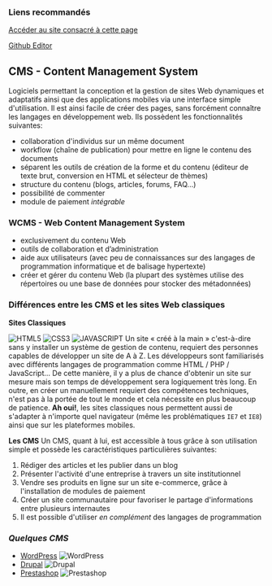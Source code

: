 ### Liens recommandés
[Accéder au site consacré à cette page](https://sunreiazzy.github.io/comparaison-cms.github.io/)

[Github Editor](https://github.com/SunReiAzzy/comparaison-cms.github.io/edit/master/README.md)

## CMS - Content Management System

Logiciels permettant la conception et la gestion de sites Web dynamiques et adaptatifs ainsi que des applications mobiles via une interface simple d'utilisation. Il est ainsi facile de créer des pages, sans forcément connaître les langages en développement web.
Ils possèdent les fonctionnalités suivantes:
- collaboration d'individus sur un même document
- workflow (chaîne de publication) pour mettre en ligne le contenu des documents
- séparent les outils de création de la forme et du contenu (éditeur de texte brut, conversion en HTML et sélecteur de thèmes)
- structure du contenu (blogs, articles, forums, FAQ...)
- possibilité de commenter
- module de paiement _intégrable_


### WCMS - Web Content Management System

- exclusivement du contenu Web
- outils de collaboration et d’administration
- aide aux utilisateurs (avec peu de connaissances sur des langages de programmation informatique et de balisage hypertexte)
- créer et gérer du contenu Web (la plupart des systèmes utilise des répertoires ou une base de données pour stocker des métadonnées)

### Différences entre les CMS et les sites Web classiques

**Sites Classiques**

![HTML5](https://i.stack.imgur.com/PgcSR.png)
![CSS3](https://seeklogo.com/images/C/css3-logo-FD8D698B77-seeklogo.com.png)
![JAVASCRIPT](https://i2.wp.com/redstart.fr/wp-content/uploads/2016/03/js-logo.png?fit=500%2C500&ssl=1)
Un site « créé à la main » c'est-à-dire sans y installer un système de gestion de contenu, requiert des personnes capables de développer un site de A à Z. Les développeurs sont familiarisés avec différents langages de programmation comme HTML / PHP / JavaScript... 
De cette manière, il y a plus de chance d'obtenir un site sur mesure mais son temps de développement sera logiquement très long.
En outre, en créer un manuellement requiert des compétences techniques, n'est pas à la portée de tout le monde et cela nécessite en plus beaucoup de patience.
**Ah oui!**, les sites classiques nous permettent aussi de s'adapter à n'importe quel navigateur (même les problématiques `IE7` et `IE8`) ainsi que sur les plateformes mobiles.

**Les CMS**
Un CMS, quant à lui, est accessible à tous grâce à son utilisation simple et possède les caractéristiques particulières suivantes:
1. Rédiger des articles et les publier dans un blog
2. Présenter l'activité d'une entreprise à travers un site institutionnel
3. Vendre ses produits en ligne sur un site e-commerce, grâce à l'installation de modules de paiement
4. Créer un site communautaire pour favoriser le partage d'informations entre plusieurs internautes
5. Il est possible d'utiliser _en complément_ des langages de programmation

### _Quelques CMS_
- [WordPress](https://sunreiazzy.wordpress.com/blog/) ![WordPress](https://upload.wikimedia.org/wikipedia/commons/thumb/9/98/WordPress_blue_logo.svg/1200px-WordPress_blue_logo.svg.png)
- [Drupal](https://www.drupal.org/) ![Drupal](http://www.secpod.com/blog/wp-content/uploads/2018/04/drupal_logo.png)
- [Prestashop](http://demo.prestashop.com/en/?view=front) ![Prestashop](https://banner2.kisspng.com/20180824/kvh/kisspng-prestashop-logo-e-commerce-clearsale-magento-web-tienda-online-y-marketing-digital-5b808cb8af7f73.2880214415351512887189.jpg)
